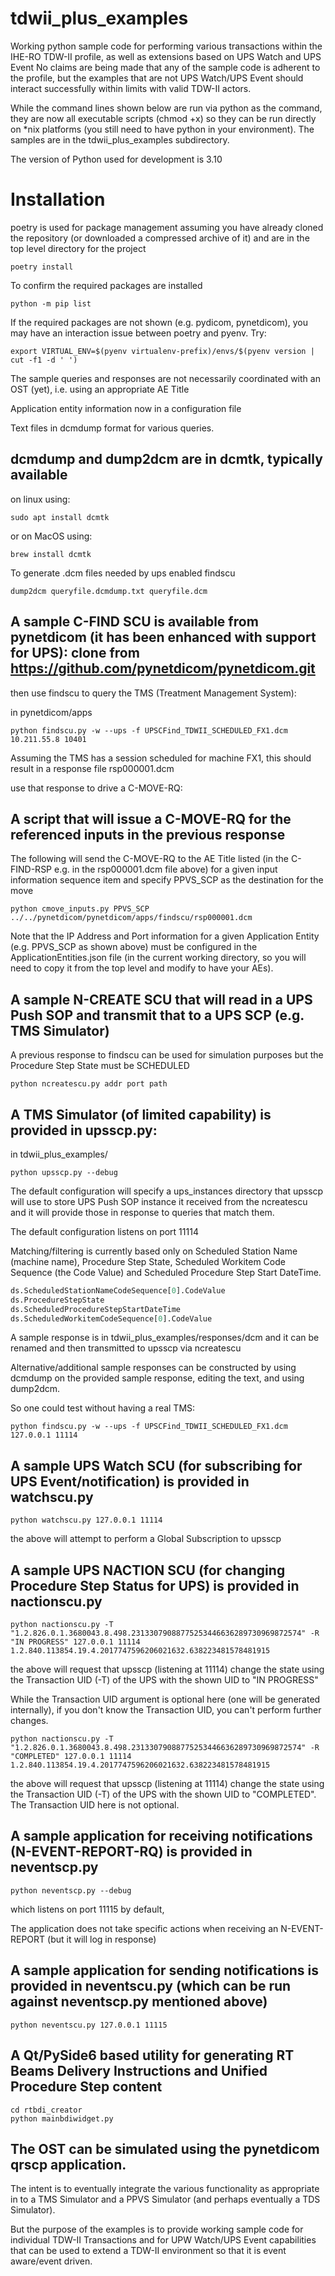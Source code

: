 # tdwii_plus_examples
Working python sample code for performing various transactions within the IHE-RO TDW-II profile, as well as extensions based on UPS Watch and UPS Event
No claims are being made that any of the sample code is adherent to the profile,
but the examples that are not UPS Watch/UPS Event should interact successfully within limits with valid TDW-II actors.

While the command lines shown below are run via python as the command, they are now all executable scripts (chmod +x) so they can be run directly on *nix platforms (you still need to have python in your environment).
The samples are in the tdwii_plus_examples subdirectory.

The version of Python used for development is 3.10 

# Installation
poetry is used for package management
assuming you have already cloned the repository (or downloaded a compressed archive of it) and are in the top level directory for the project
```console
poetry install
```
To confirm the required packages are installed
```console
python -m pip list
```
If the required packages are not shown (e.g. pydicom, pynetdicom), you may have an interaction issue between poetry and pyenv.
Try:
```console
export VIRTUAL_ENV=$(pyenv virtualenv-prefix)/envs/$(pyenv version | cut -f1 -d ' ')
``` 


The sample queries and responses are not necessarily coordinated with an OST (yet), i.e. using an appropriate AE Title

Application entity information now in a configuration file

Text files in dcmdump format for various queries.
## dcmdump and dump2dcm are in dcmtk, typically available
on linux using:
```console
sudo apt install dcmtk
```
or
on MacOS using:
```console
brew install dcmtk
```
To generate .dcm files needed by ups enabled findscu
```console
dump2dcm queryfile.dcmdump.txt queryfile.dcm
```

## A sample C-FIND SCU is available from pynetdicom (it has been enhanced with support for UPS): clone from https://github.com/pynetdicom/pynetdicom.git
then use findscu to query the TMS (Treatment Management System):

in pynetdicom/apps

```console
python findscu.py -w --ups -f UPSCFind_TDWII_SCHEDULED_FX1.dcm 10.211.55.8 10401

```
Assuming the TMS has a session scheduled for machine FX1, this should result in a response file
rsp000001.dcm

use that response to drive a C-MOVE-RQ:

## A script that will issue a C-MOVE-RQ for the referenced inputs in the previous response
The following will send the C-MOVE-RQ to the AE Title listed (in the C-FIND-RSP e.g. in the rsp000001.dcm file above) for a given input information sequence item and specify PPVS_SCP as the destination for the move
```console
python cmove_inputs.py PPVS_SCP ../../pynetdicom/pynetdicom/apps/findscu/rsp000001.dcm
```

Note that the IP Address and Port information for a given Application Entity (e.g. PPVS_SCP as shown above) must be configured in the ApplicationEntities.json file (in the current working directory, so you will need to copy it from the top level and modify to have your AEs).

## A sample N-CREATE SCU that will read in a UPS Push SOP and transmit that to a UPS SCP (e.g. TMS Simulator)
A previous response to findscu can be used for simulation purposes but the Procedure Step State must be SCHEDULED
```console
python ncreatescu.py addr port path
```

## A TMS Simulator (of limited capability) is provided in upsscp.py:
in tdwii_plus_examples/
```console
python upsscp.py --debug

```
The default configuration will specify a ups_instances directory that upsscp will use to store UPS Push SOP instance it received from the ncreatescu and it will provide those in response to queries that match them.

The default configuration listens on port 11114

Matching/filtering is currently based only on Scheduled Station Name (machine name), Procedure Step State, Scheduled Workitem Code Sequence (the Code Value)
and Scheduled Procedure Step Start DateTime.

```python
ds.ScheduledStationNameCodeSequence[0].CodeValue
ds.ProcedureStepState
ds.ScheduledProcedureStepStartDateTime
ds.ScheduledWorkitemCodeSequence[0].CodeValue
```

A sample response is in tdwii_plus_examples/responses/dcm and it can be renamed and then transmitted to upsscp via ncreatescu

Alternative/additional sample responses can be constructed by using dcmdump on the provided sample response, editing the text, and using dump2dcm.


So one could test without having a real TMS:
```console
python findscu.py -w --ups -f UPSCFind_TDWII_SCHEDULED_FX1.dcm 127.0.0.1 11114

```


## A sample UPS Watch SCU (for subscribing for UPS Event/notification) is provided in watchscu.py
```console
python watchscu.py 127.0.0.1 11114

```
the above will attempt to perform a Global Subscription to upsscp



## A sample UPS NACTION SCU (for changing Procedure Step Status for UPS) is provided in nactionscu.py
```console
python nactionscu.py -T "1.2.826.0.1.3680043.8.498.23133079088775253446636289730969872574" -R "IN PROGRESS" 127.0.0.1 11114 1.2.840.113854.19.4.2017747596206021632.638223481578481915

```
the above will request that upsscp (listening at 11114) change the state using the Transaction UID (-T) of the UPS with the shown UID to "IN PROGRESS"

While the Transaction UID argument is optional here (one will be generated internally), if you don't know the Transaction UID, you can't perform further changes.

```console
python nactionscu.py -T "1.2.826.0.1.3680043.8.498.23133079088775253446636289730969872574" -R "COMPLETED" 127.0.0.1 11114 1.2.840.113854.19.4.2017747596206021632.638223481578481915

```
the above will request that upsscp (listening at 11114) change the state using the Transaction UID (-T) of the UPS with the shown UID to "COMPLETED".  The Transaction UID here is not optional.

## A sample application for receiving notifications (N-EVENT-REPORT-RQ) is provided in neventscp.py
```console
python neventscp.py --debug

```
which listens on port 11115 by default,

The application does not take specific actions when receiving an N-EVENT-REPORT (but it will log in response)



## A sample application for sending notifications is provided in neventscu.py (which can be run against neventscp.py mentioned above)
```console
python neventscu.py 127.0.0.1 11115

```
## A Qt/PySide6 based utility for generating RT Beams Delivery Instructions and Unified Procedure Step content
```console
cd rtbdi_creator
python mainbdiwidget.py 
```
## The OST can be simulated using the pynetdicom qrscp application.

The intent is to eventually integrate the various functionality as appropriate in to a TMS Simulator and a PPVS Simulator (and perhaps eventually a TDS Simulator).

But the purpose of the examples is to provide working sample code for individual TDW-II Transactions and for UPW Watch/UPS Event capabilities that can be used to extend a TDW-II environment so that it is event aware/event driven.
